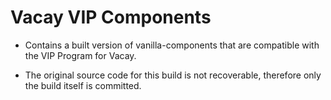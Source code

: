 # Vacay VIP Components

- Contains a built version of vanilla-components that are compatible with the VIP Program for Vacay.

- The original source code for this build is not recoverable, therefore only the build itself is committed.
